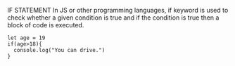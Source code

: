 IF STATEMENT
In JS or other programming languages, if keyword is used to check whether a given condition is true and if the condition is true then a block of code is executed.
```
let age = 19
if(age>18){
  console.log("You can drive.")
}
```
